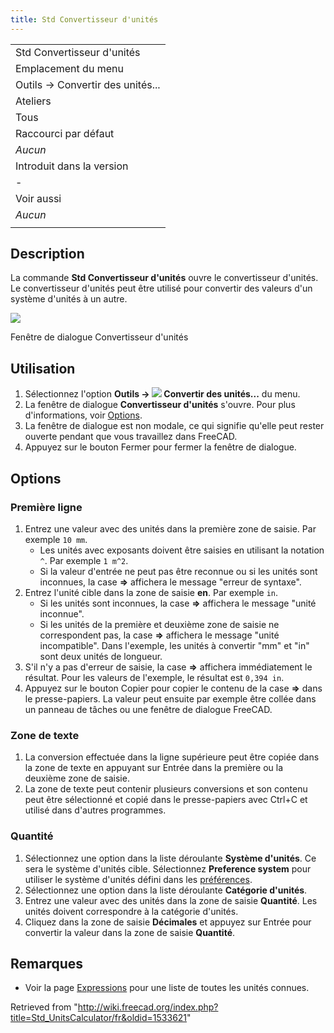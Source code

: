 ```yaml
---
title: Std Convertisseur d'unités
---
```

|  |
| --- |
| Std Convertisseur d'unités |
| Emplacement du menu |
| Outils → Convertir des unités... |
| Ateliers |
| Tous |
| Raccourci par défaut |
| *Aucun* |
| Introduit dans la version |
| - |
| Voir aussi |
| *Aucun* |
|  |

## Description

La commande **Std Convertisseur d'unités** ouvre le convertisseur d'unités. Le convertisseur d'unités peut être utilisé pour convertir des valeurs d'un système d'unités à un autre.

![](/images/Std_UnitsCalculator_Dialog.png)

Fenêtre de dialogue Convertisseur d'unités

## Utilisation

1. Sélectionnez l'option **Outils → ![](/images/Std_UnitsCalculator.svg) Convertir des unités...** du menu.
2. La fenêtre de dialogue **Convertisseur d'unités** s'ouvre. Pour plus d'informations, voir [Options](#Options).
3. La fenêtre de dialogue est non modale, ce qui signifie qu'elle peut rester ouverte pendant que vous travaillez dans FreeCAD.
4. Appuyez sur le bouton Fermer pour fermer la fenêtre de dialogue.

## Options

### Première ligne

1. Entrez une valeur avec des unités dans la première zone de saisie. Par exemple `10 mm`.
   * Les unités avec exposants doivent être saisies en utilisant la notation `^`. Par exemple `1 m^2`.
   * Si la valeur d'entrée ne peut pas être reconnue ou si les unités sont inconnues, la case **=>** affichera le message "erreur de syntaxe".
2. Entrez l'unité cible dans la zone de saisie **en**. Par exemple `in`.
   * Si les unités sont inconnues, la case **=>** affichera le message "unité inconnue".
   * Si les unités de la première et deuxième zone de saisie ne correspondent pas, la case **=>** affichera le message "unité incompatible". Dans l'exemple, les unités à convertir "mm" et "in" sont deux unités de longueur.
3. S'il n'y a pas d'erreur de saisie, la case **=>** affichera immédiatement le résultat. Pour les valeurs de l'exemple, le résultat est `0,394 in`.
4. Appuyez sur le bouton Copier pour copier le contenu de la case **=>** dans le presse-papiers. La valeur peut ensuite par exemple être collée dans un panneau de tâches ou une fenêtre de dialogue FreeCAD.

### Zone de texte

1. La conversion effectuée dans la ligne supérieure peut être copiée dans la zone de texte en appuyant sur Entrée dans la première ou la deuxième zone de saisie.
2. La zone de texte peut contenir plusieurs conversions et son contenu peut être sélectionné et copié dans le presse-papiers avec Ctrl+C et utilisé dans d'autres programmes.

### Quantité

1. Sélectionnez une option dans la liste déroulante **Système d'unités**. Ce sera le système d'unités cible. Sélectionnez **Preference system** pour utiliser le système d'unités défini dans les [préférences](/Preferences_Editor/fr#Unit.C3.A9s "Preferences Editor/fr").
2. Sélectionnez une option dans la liste déroulante **Catégorie d'unités**.
3. Entrez une valeur avec des unités dans la zone de saisie **Quantité**. Les unités doivent correspondre à la catégorie d'unités.
4. Cliquez dans la zone de saisie **Décimales** et appuyez sur Entrée pour convertir la valeur dans la zone de saisie **Quantité**.

## Remarques

* Voir la page [Expressions](/Expressions/fr#Unit.C3.A9s "Expressions/fr") pour une liste de toutes les unités connues.

Retrieved from "<http://wiki.freecad.org/index.php?title=Std_UnitsCalculator/fr&oldid=1533621>"